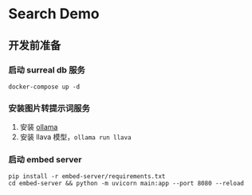 # Search Demo

## 开发前准备
### 启动 surreal db 服务
```docker
docker-compose up -d
```

### 安装图片转提示词服务
1. 安装 [ollama](https://ollama.com/)
2. 安装 llava 模型，`ollama run llava`


### 启动 embed server
```shell
pip install -r embed-server/requirements.txt
cd embed-server && python -m uvicorn main:app --port 8080 --reload
```